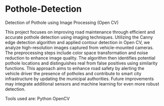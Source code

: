 # Pothole-Detection

Detection of Pothole using Image Processing (Open CV)

This project focuses on improving road maintenance through efficient and accurate pothole detection using imaging techniques. Utilizing the Canny edge detection algorithm and applied contour detection in Open CV, we analyze high-resolution images captured from vehicle-mounted cameras. The preprocessing steps include color space transformation and noise reduction to enhance image quality. The algorithm then identifies potential pothole locations and distinguishes real from false positives using similarity functions. This approach aims to enhance road safety by alerting the vehicle driver the presence of potholes and contribute to smart city infrastructure by updating the municipal authorities. Future improvements may integrate additional sensors and machine learning for even more robust detection.

Tools used are:
Python
OpenCV

